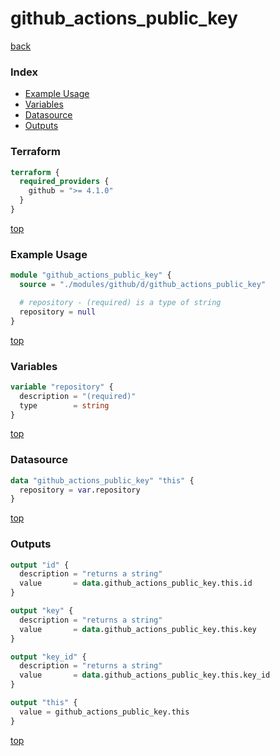 # github_actions_public_key

[back](../github.md)

### Index

- [Example Usage](#example-usage)
- [Variables](#variables)
- [Datasource](#datasource)
- [Outputs](#outputs)

### Terraform

```terraform
terraform {
  required_providers {
    github = ">= 4.1.0"
  }
}
```

[top](#index)

### Example Usage

```terraform
module "github_actions_public_key" {
  source = "./modules/github/d/github_actions_public_key"

  # repository - (required) is a type of string
  repository = null
}
```

[top](#index)

### Variables

```terraform
variable "repository" {
  description = "(required)"
  type        = string
}
```

[top](#index)

### Datasource

```terraform
data "github_actions_public_key" "this" {
  repository = var.repository
}
```

[top](#index)

### Outputs

```terraform
output "id" {
  description = "returns a string"
  value       = data.github_actions_public_key.this.id
}

output "key" {
  description = "returns a string"
  value       = data.github_actions_public_key.this.key
}

output "key_id" {
  description = "returns a string"
  value       = data.github_actions_public_key.this.key_id
}

output "this" {
  value = github_actions_public_key.this
}
```

[top](#index)